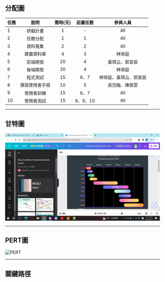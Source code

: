 ## 分配圖
| 任務 | 說明 | 需時(天) | 前置任務 | 參與人員 |
|:-------|:-------:|:------:|:------:|:------:|
| 1 | 研擬計畫 | 1 | - | All |
| 2 | 任務分配 | 1 | 1 | All |
| 3 | 資料蒐集 | 2 | 2 | All |
| 4 | 建置資料庫 | 4 | 3 | 林琲庭 |
| 5 | 前端開發 | 20 | 4 | 黃琪云、郭宣辰 |
| 6 | 後端開發 | 30 | 4 | 林琲庭 |
| 7 | 程式測試 | 15 | 6、7 | 林琲庭、黃琪云、郭宣辰 |
| 8 | 撰寫使用者手冊 | 10 | 5 | 吳岱融、陳佩萱 |
| 9 | 使用者訓練 | 15 | 6、7 | All |
| 10 | 使用者測試 | 15 | 8、9、10 | All |

***
## 甘特圖
![甘特圖](甘特圖.png)

***
## PERT圖
![PERT](PERT圖.png)

***
## 關鍵路徑



